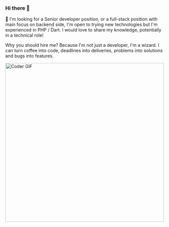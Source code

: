 ### Hi there 👋


👯 I'm looking for a Senior developer position, or a full-stack position with main focus on backend side, 
I'm open to trying new technologies but I'm experienced in PHP / Dart. I would love to share my knowledge, 
potentially in a technical role!

Why you should hire me? Because I'm not just a developer, I'm a wizard. I can turn coffee  into code, deadlines into deliveries, problems into solutions and bugs into features.

<img src="https://i.pinimg.com/originals/e4/6c/b7/e46cb733dbbe6889fc26d100c1cc1861.gif" alt="Coder GIF" data-canonical-src="
https://i.pinimg.com/originals/e4/6c/b7/e46cb733dbbe6889fc26d100c1cc1861.gif" style="width:500px">

<!--
<img src="https://camo.githubusercontent.com/1256f8b9a2509fbad8f65a76ceaa2c356ff0d1ab/68747470733a2f2f6d656469612e67697068792e636f6d2f6d656469612f31334867774773584630616947592f67697068792e676966" alt="Coder GIF" data-canonical-src="https://media.giphy.com/media/SWoSkN6DxTszqIKEqv/giphy.gif" style="width:500px">
-->
